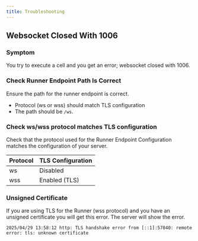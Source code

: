 ```yaml
---
title: Troubleshooting
---
```


## Websocket Closed With 1006

### Symptom

You try to execute a cell and you get an error; websocket closed with 1006.

### Check Runner Endpoint Path Is Correct

Ensure the path for the runner endpoint is correct.

* Protocol (ws or wss) should match TLS configuration
* The path should be `/ws`.

### Check ws/wss protocol matches TLS configuration

Check that the protocol used for the Runner Endpoint Configuration matches the configuration of your server.

|Protocol | TLS Configuration              |
|---------|--------------------------------|
ws     | Disabled | Not secure (no TLS) |
wss    | Enabled (TLS)                 |


### Unsigned Certificate

If you are using TLS for the Runner (wss protocol) and you have an unsigned certificate you will get this error.
The server will show the error.

```plaintext
2025/04/29 13:58:12 http: TLS handshake error from [::1]:57040: remote error: tls: unknown certificate
```
